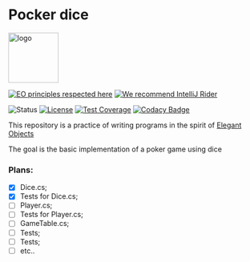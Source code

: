 # Pocker dice

<img alt="logo" src="https://www.objectionary.com/cactus.svg" height="100px" />  

[![EO principles respected here](https://www.elegantobjects.org/badge.svg)](https://www.elegantobjects.org)
[![We recommend IntelliJ Rider](https://www.elegantobjects.org/intellij-idea.svg)](https://www.jetbrains.com/rider/)


![Status](https://img.shields.io/badge/Development-Paused-orange)
[![License](https://img.shields.io/badge/license-MIT-green.svg)](https://github.com/LLarean/dice-pocker-console-eo/blob/master/LICENSE.txt)
[![Test Coverage](https://img.shields.io/codecov/c/)](https://codecov.io/github/)
[![Codacy Badge](https://app.codacy.com/project/badge/Grade/a7dd2af28207403abc5ec77ebba303b1)](https://app.codacy.com/gh/LLarean/pocker-dice-console-eo/dashboard?utm_source=gh&utm_medium=referral&utm_content=&utm_campaign=Badge_grade)

This repository is a practice of writing programs in the spirit of [Elegant Objects](https://www.elegantobjects.org/)  

The goal is the basic implementation of a poker game using dice


### Plans:
- [x] Dice.cs;
- [x] Tests for Dice.cs;
- [ ] Player.cs;
- [ ] Tests for Player.cs;
- [ ] GameTable.cs;
- [ ] Tests;
- [ ] Tests;
- [ ] etc..
